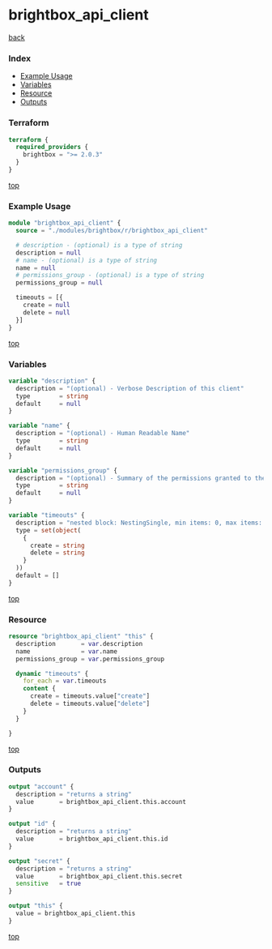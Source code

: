 # brightbox_api_client

[back](../brightbox.md)

### Index

- [Example Usage](#example-usage)
- [Variables](#variables)
- [Resource](#resource)
- [Outputs](#outputs)

### Terraform

```terraform
terraform {
  required_providers {
    brightbox = ">= 2.0.3"
  }
}
```

[top](#index)

### Example Usage

```terraform
module "brightbox_api_client" {
  source = "./modules/brightbox/r/brightbox_api_client"

  # description - (optional) is a type of string
  description = null
  # name - (optional) is a type of string
  name = null
  # permissions_group - (optional) is a type of string
  permissions_group = null

  timeouts = [{
    create = null
    delete = null
  }]
}
```

[top](#index)

### Variables

```terraform
variable "description" {
  description = "(optional) - Verbose Description of this client"
  type        = string
  default     = null
}

variable "name" {
  description = "(optional) - Human Readable Name"
  type        = string
  default     = null
}

variable "permissions_group" {
  description = "(optional) - Summary of the permissions granted to the client (full, storage)"
  type        = string
  default     = null
}

variable "timeouts" {
  description = "nested block: NestingSingle, min items: 0, max items: 0"
  type = set(object(
    {
      create = string
      delete = string
    }
  ))
  default = []
}
```

[top](#index)

### Resource

```terraform
resource "brightbox_api_client" "this" {
  description       = var.description
  name              = var.name
  permissions_group = var.permissions_group

  dynamic "timeouts" {
    for_each = var.timeouts
    content {
      create = timeouts.value["create"]
      delete = timeouts.value["delete"]
    }
  }

}
```

[top](#index)

### Outputs

```terraform
output "account" {
  description = "returns a string"
  value       = brightbox_api_client.this.account
}

output "id" {
  description = "returns a string"
  value       = brightbox_api_client.this.id
}

output "secret" {
  description = "returns a string"
  value       = brightbox_api_client.this.secret
  sensitive   = true
}

output "this" {
  value = brightbox_api_client.this
}
```

[top](#index)